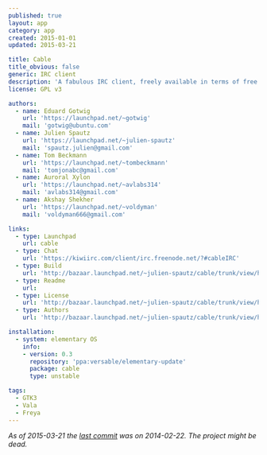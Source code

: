 ```yaml
---
published: true
layout: app
category: app
created: 2015-01-01
updated: 2015-03-21

title: Cable
title_obvious: false
generic: IRC client
description: 'A fabulous IRC client, freely available in terms of free beer and free speech.'
license: GPL v3

authors: 
  - name: Eduard Gotwig
    url: 'https://launchpad.net/~gotwig'
    mail: 'gotwig@ubuntu.com'
  - name: Julien Spautz
    url: 'https://launchpad.net/~julien-spautz'
    mail: 'spautz.julien@gmail.com'
  - name: Tom Beckmann
    url: 'https://launchpad.net/~tombeckmann'
    mail: 'tomjonabc@gmail.com'
  - name: Auroral Xylon
    url: 'https://launchpad.net/~avlabs314'
    mail: 'avlabs314@gmail.com'
  - name: Akshay Shekher
    url: 'https://launchpad.net/~voldyman'
    mail: 'voldyman666@gmail.com'

links:
  - type: Launchpad
    url: cable
  - type: Chat
    url: 'https://kiwiirc.com/client/irc.freenode.net/?#cableIRC'
  - type: Build
    url: 'http://bazaar.launchpad.net/~julien-spautz/cable/trunk/view/head:/INSTALL'
  - type: Readme
    url:
  - type: License
    url: 'http://bazaar.launchpad.net/~julien-spautz/cable/trunk/view/head:/COPYING'
  - type: Authors
    url: 'http://bazaar.launchpad.net/~julien-spautz/cable/trunk/view/head:/AUTHORS'

installation:
  - system: elementary OS
    info: 
    - version: 0.3
      repository: 'ppa:versable/elementary-update'
      package: cable
      type: unstable

tags: 
  - GTK3
  - Vala
  - Freya
---
```


*As of 2015-03-21 the [last commit](https://code.launchpad.net/cable) was on 2014-02-22. The project might be dead.*